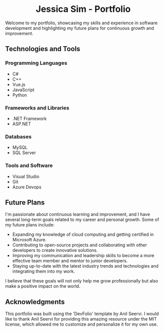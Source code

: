 <h1 align="center">Jessica Sim - Portfolio</h1>
Welcome to my portfolio, showcasing my skills and experience in software development and highlighting my future plans for continuous growth and improvement.

## Technologies and Tools
### Programming Languages
* C#
* C++
* Vue.js
* JavaScript
* Python

### Frameworks and Libraries
* .NET Framework
* ASP.NET

### Databases
* MySQL
* SQL Server

### Tools and Software
* Visual Studio
* Git
* Azure Devops

## Future Plans
I'm passionate about continuous learning and improvement, and I have several long-term goals related to my career and personal growth. Some of my future plans include:
* Expanding my knowledge of cloud computing and getting certified in Microsoft Azure.
* Contributing to open-source projects and collaborating with other developers to create innovative solutions.
* Improving my communication and leadership skills to become a more effective team member and mentor to junior developers.
* Staying up-to-date with the latest industry trends and technologies and integrating them into my work.

I believe that these goals will not only help me grow professionally but also make a positive impact on the world.

## Acknowledgments
This portfolio was built using the 'DevFolio' template by Anil Seervi. I would like to thank Anil Seervi for providing this amazing resource under the MIT license, which allowed me to customize and personalize it for my own use.
